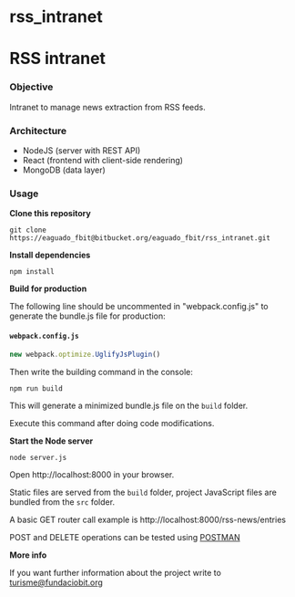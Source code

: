 # rss_intranet

RSS intranet
============


### Objective

Intranet to manage news extraction from RSS feeds.

### Architecture

- NodeJS (server with REST API)
- React (frontend with client-side rendering)
- MongoDB (data layer)


### Usage
**Clone this repository**
```
git clone https://eaguado_fbit@bitbucket.org/eaguado_fbit/rss_intranet.git
```

**Install dependencies**
```
npm install
```

**Build for production**

The following line should be uncommented in "webpack.config.js" to generate the bundle.js file for production:

#### **`webpack.config.js`**
```javascript
new webpack.optimize.UglifyJsPlugin()
```

Then write the building command in the console:
```
npm run build
```

This will generate a minimized bundle.js file on the `build` folder.

Execute this command after doing code modifications.

**Start the Node server**
```
node server.js
```
Open http://localhost:8000 in your browser.

Static files are served from the `build` folder, project JavaScript files are bundled from the `src` folder.

A basic GET router call example is 
http://localhost:8000/rss-news/entries

POST and DELETE operations can be tested using [POSTMAN](https://www.getpostman.com/)

**More info**

If you want further information about the project write to turisme@fundaciobit.org
